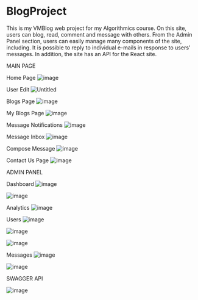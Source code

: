 # BlogProject
This is my VMBlog web project for my Algorithmics course. On this site, users can blog, read, comment and message with others. From the Admin Panel section, users can easily manage many components of the site, including. It is possible to reply to individual e-mails in response to users' messages. In addition, the site has an API for the React site.

MAIN PAGE

Home Page
![image](https://user-images.githubusercontent.com/81223274/173120092-83007d11-202e-4836-81d6-ba9b224a0dcf.png)

User Edit
![Untitled](https://user-images.githubusercontent.com/81223274/173120398-671597c9-2e5b-435c-8e81-67afb54b147b.png)

Blogs Page
![image](https://user-images.githubusercontent.com/81223274/173119739-33c11c93-9fa0-4046-8a6d-630af7d125f3.png)

My Blogs Page
![image](https://user-images.githubusercontent.com/81223274/173119555-088c8932-0dcd-498e-8c33-7ddfd47ef637.png)

Message Notifications
![image](https://user-images.githubusercontent.com/81223274/173119609-b32b0867-c948-437a-af52-c9468390b37c.png)

Message Inbox
![image](https://user-images.githubusercontent.com/81223274/173119163-d1739ddb-c4f7-4da5-95c6-cdca5a87bc96.png)

Compose Message
![image](https://user-images.githubusercontent.com/81223274/173119481-f4e66e78-e54d-4677-9d60-d968eb10aab3.png)

Contact Us Page
![image](https://user-images.githubusercontent.com/81223274/173119869-43056558-e07f-48f3-8ccd-7f17c4b251ee.png)


ADMIN PANEL

Dashboard
![image](https://user-images.githubusercontent.com/81223274/173120697-a689e4f4-4ae6-4497-8c97-0f63f3c3112f.png)

![image](https://user-images.githubusercontent.com/81223274/173120767-40e36ef9-7917-428b-90da-243fbfedb5ce.png)

Analytics
![image](https://user-images.githubusercontent.com/81223274/173121637-259d554f-87b3-4517-815c-6de543886baa.png)

Users
![image](https://user-images.githubusercontent.com/81223274/173121017-b6d0a70f-0fe7-437e-9b3c-6d39832e0dca.png)

![image](https://user-images.githubusercontent.com/81223274/173121163-7124b5f6-3ecb-40d8-8e7c-e7dcaa3c0040.png)

![image](https://user-images.githubusercontent.com/81223274/173121274-4bc08f64-d017-4b28-9152-368ba5dea1cf.png)

Messages
![image](https://user-images.githubusercontent.com/81223274/173121398-1aafc49c-4770-429f-8951-8ad649dd0e20.png)

![image](https://user-images.githubusercontent.com/81223274/173121506-fe792e8d-376e-4281-afdd-848ce545f9b3.png)

SWAGGER API

![image](https://user-images.githubusercontent.com/81223274/173122583-0651733e-d9ec-4f17-a718-735286a1f768.png)

